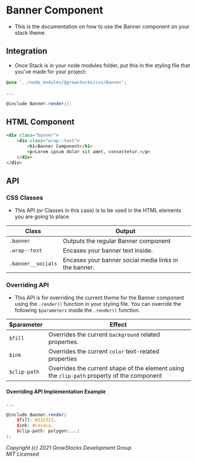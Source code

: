 # Banner Component
- This is the documentation on how to use the Banner component on your stack theme.

## Integration
- Once Stack is in your node modules folder, put this in the styling file that you've made for your project:
```scss
@use '../node_modules/@growstocks/css/Banner';

...

@include Banner.render();
```

## HTML Component
```html
<div class="banner">
    <div class="wrap--text">
        <h1>Banner Component</h1>
        <p>Lorem ipsum dolor sit amet, consectetur.</p>
    </div>
</div>
```

## API
### CSS Classes
- This API (or Classes in this case) is to be used in the HTML elements you are going to place.

|  Class | Output |   
|---|---|
| `.banner`  | Outputs the regular Banner component  |
| `.wrap--text`  | Encases your banner text inside. |
|  `.banner__socials` | Encases your banner social media links in the banner. |
  

### Overriding API
- This API is for overriding the current theme for the Banner component using the `.render()` function in your styling file. You can override the following `$parameters` inside the `.render()` function.

| $parameter | Effect |   
|---|---|
| `$fill` | Overrides the current `background` related properties.
| `$ink` | Overrides the current `color` text-related properties
| `$clip-path` | Overrides the current shape of the element using the `clip-path` property of the component |

#### Overriding API Implementation Example

```scss
...

@include Banner.render(
    $fill: #232323,
    $ink: #cacaca,
    $clip-path: polygon(...)
);
```

*Copyright (c) 2021 GrowStocks Development Group* <br>
*MIT Licensed*